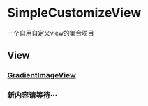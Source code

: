 # SimpleCustomizeView
一个自用自定义view的集合项目

## View
### [GradientImageView](https://github.com/HStanN/SimpleCustomizeView/edit/master/GradientImageView.md)
 
### 新内容请等待···
